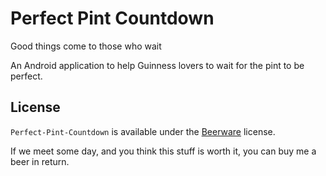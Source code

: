 # Perfect Pint Countdown
Good things come to those who wait

An Android application to help Guinness lovers to wait for the pint to be perfect.

License
-------
`Perfect-Pint-Countdown` is available under the [Beerware](http://en.wikipedia.org/wiki/Beerware) license.

If we meet some day, and you think this stuff is worth it, you can buy me a beer in return.
